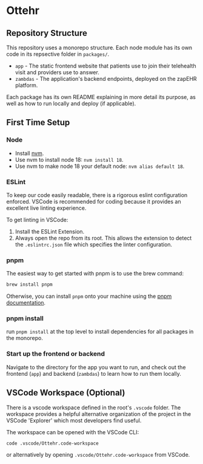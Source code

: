 # Ottehr

## Repository Structure

This repository uses a monorepo structure. Each node module has its own code in its repsective folder in `packages/`.

- `app` - The static frontend website that patients use to join their telehealth visit and providers use to answer.
- `zambdas` - The application's backend endpoints, deployed on the zapEHR platform.

Each package has its own README explaining in more detail its purpose, as well as how to run locally and deploy (if applicable).

## First Time Setup

### Node

- Install [nvm](https://github.com/nvm-sh/nvm#installing-and-updating).
- Use nvm to install node 18: `nvm install 18`.
- Use nvm to make node 18 your default node: `nvm alias default 18`.

### ESLint

To keep our code easily readable, there is a rigorous eslint configuration enforced. VSCode is recommended for coding because it provides an excellent live linting experience.

To get linting in VSCode:

1. Install the ESLint Extension.
2. Always open the repo from its root. This allows the extension to detect the `.eslintrc.json` file which specifies the linter configuration.

### pnpm

The easiest way to get started with pnpm is to use the brew command:

```bash
brew install pnpm
```

Otherwise, you can install `pnpm` onto your machine using the [pnpm documentation](https://pnpm.io/installation).

### pnpm install

run `pnpm install` at the top level to install dependencies for all packages in the monorepo.

### Start up the frontend or backend

Navigate to the directory for the app you want to run, and check out the frontend (`app`) and backend (`zambdas`) to learn how to run them locally.

## VSCode Workspace (Optional)

There is a vscode workspace defined in the root's `.vscode` folder. The workspace provides a helpful alternative organization of the project in the VSCode 'Explorer' which most developers find useful.

The workspace can be opened with the VSCode CLI:

```[bash]
code .vscode/Ottehr.code-workspace
```

or alternatively by opening `.vscode/Ottehr.code-workspace` from VSCode.
